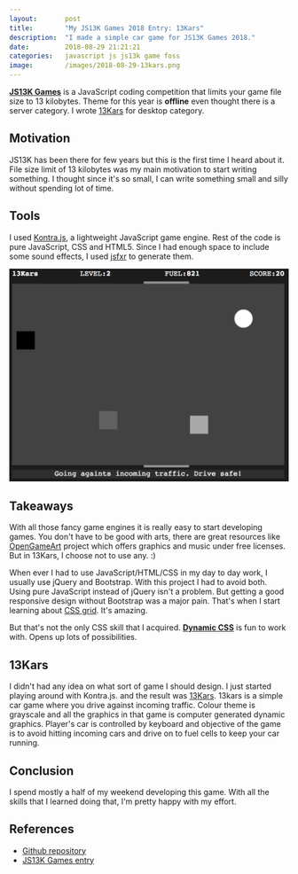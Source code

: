 ```yaml
---
layout:       post
title:        "My JS13K Games 2018 Entry: 13Kars"
description:  "I made a simple car game for JS13K Games 2018."
date:         2018-08-29 21:21:21
categories:   javascript js js13k game foss
image:        /images/2018-08-29-13kars.png
---
```

**[JS13K Games][js13k]** is a JavaScript coding competition that limits your
game file size to 13 kilobytes. Theme for this year is **offline** even thought
there is a server category. I wrote [13Kars][13kars] for desktop category.

## Motivation
JS13K has been there for few years but this is the first time I heard about it.
File size limit of 13 kilobytes was my main motivation to start writing
something. I thought since it's so small, I can write something small and silly
without spending lot of time.

## Tools
I used [Kontra.js][kontra], a lightweight JavaScript game engine. Rest of the
code is pure JavaScript, CSS and HTML5. Since I had enough space to include
some sound effects, I used [jsfxr][jsfxr] to generate them.

[![13Kars](/images/2018-08-29-13kars.png "13Kars")][13kars]

## Takeaways
With all those fancy game engines it is really easy to start developing games.
You don't have to be good with arts, there are great resources like
[OpenGameArt][opengameart] project which offers graphics and music under free
licenses. But in 13Kars, I choose not to use any. :)

When ever I had to use JavaScript/HTML/CSS in my day to day work, I usually use
jQuery and Bootstrap. With this project I had to avoid both. Using pure
JavaScript instead of jQuery isn't a problem. But getting a good responsive
design without Bootstrap was a major pain. That's when I start learning about
[CSS grid][css-grid]. It's amazing.

But that's not the only CSS skill that I acquired.
**[Dynamic CSS][dynamic-css]** is fun to work with. Opens up lots of
possibilities.

## 13Kars
I didn't had any idea on what sort of game I should design. I just started
playing around with Kontra.js. and the result was [13Kars][13kars]. 13kars is a
simple car game where you drive against incoming traffic. Colour theme is
grayscale and all the graphics in that game is computer generated dynamic
graphics. Player's car is controlled by keyboard and objective of the game is
to avoid hitting incoming cars and drive on to fuel cells to keep your car
running.

## Conclusion
I spend mostly a half of my weekend developing this game. With all the skills
that I learned doing that, I'm pretty happy with my effort.

## References
* [Github repository][github-13kars]
* [JS13K Games entry][js13k-13kars]

[js13k]:         https://2018.js13kgames.com/
[13kars]:        https://13kars.fq.nz/
[kontra]:        https://straker.github.io/kontra/
[jsfxr]:         http://github.grumdrig.com/jsfxr/
[opengameart]:   https://opengameart.org/
[css-grid]:      https://css-tricks.com/snippets/css/complete-guide-grid/
[dynamic-css]:   https://css-tricks.com/making-custom-properties-css-variables-dynamic/
[github-13kars]: https://github.com/kesara/13kars/
[js13k-13kars]:  https://2018.js13kgames.com/entries/13kars
